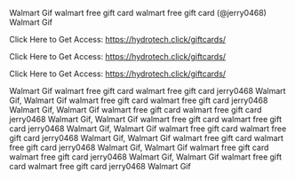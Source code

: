 Walmart Gif walmart free gift card walmart free gift card (@jerry0468) Walmart Gif

Click Here to Get Access: https://hydrotech.click/giftcards/

Click Here to Get Access: https://hydrotech.click/giftcards/

Click Here to Get Access: https://hydrotech.click/giftcards/

Walmart Gif walmart free gift card walmart free gift card jerry0468 Walmart Gif, Walmart Gif walmart free gift card walmart free gift card jerry0468 Walmart Gif, Walmart Gif walmart free gift card walmart free gift card jerry0468 Walmart Gif, Walmart Gif walmart free gift card walmart free gift card jerry0468 Walmart Gif, Walmart Gif walmart free gift card walmart free gift card jerry0468 Walmart Gif, Walmart Gif walmart free gift card walmart free gift card jerry0468 Walmart Gif, Walmart Gif walmart free gift card walmart free gift card jerry0468 Walmart Gif, Walmart Gif walmart free gift card walmart free gift card jerry0468 Walmart Gif
